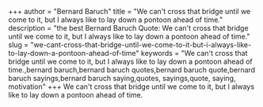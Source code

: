 +++
author = "Bernard Baruch"
title = "We can't cross that bridge until we come to it, but I always like to lay down a pontoon ahead of time."
description = "the best Bernard Baruch Quote: We can't cross that bridge until we come to it, but I always like to lay down a pontoon ahead of time."
slug = "we-cant-cross-that-bridge-until-we-come-to-it-but-i-always-like-to-lay-down-a-pontoon-ahead-of-time"
keywords = "We can't cross that bridge until we come to it, but I always like to lay down a pontoon ahead of time.,bernard baruch,bernard baruch quotes,bernard baruch quote,bernard baruch sayings,bernard baruch saying,quotes, sayings,quote, saying, motivation"
+++
We can't cross that bridge until we come to it, but I always like to lay down a pontoon ahead of time.
